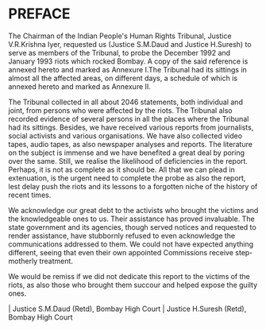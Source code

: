 # PREFACE

The Chairman of the Indian People's Human Rights Tribunal,
Justice V.R.Krishna Iyer, requested us (Justice S.M.Daud and Justice
H.Suresh) to serve as members of the Tribunal, to probe the
December 1992 and January 1993 riots which rocked Bombay. A
copy of the said reference is annexed hereto and marked as
Annexure I.The Tribunal had its sittings in almost all the affected
areas, on different days, a schedule of which is annexed hereto and
marked as Annexure II.

The Tribunal collected in all about 2046 statements, both
individual and joint, from persons who were affected by the riots. The
Tribunal also recorded evidence of several persons in all the places
where the Tribunal had its sittings. Besides, we have received various
reports from journalists, social activists and various organisations. We
have also collected video tapes, audio tapes, as also newspaper
analyses and reports. The literature on the subject is immense and we
have benefited a great deal by poring over the same. Still, we realise
the likelihood of deficiencies in the report. Perhaps, it is not as
complete as it should be. All that we can plead in extenuation, is the
urgent need to complete the probe as also the report, lest delay push
the riots and its lessons to a forgotten niche of the history of recent
times.

We acknowledge our great debt to the activists who brought the
victims and the knowledgeable ones to us. Their assistance has
proved invaluable. The state government and its agencies, though
served notices and requested to render assistance, have stubbornly
refused to even acknowledge the communications addressed to them.
We could not have expected anything different, seeing that even their
own appointed Commissions receive step-motherly treatment.

We would be remiss if we did not dedicate this report to the
victims of the riots, as also those who brought them succour and
helped expose the guilty ones.

| Justice S.M.Daud (Retd), Bombay High Court
| Justice H.Suresh (Retd), Bombay High Court
